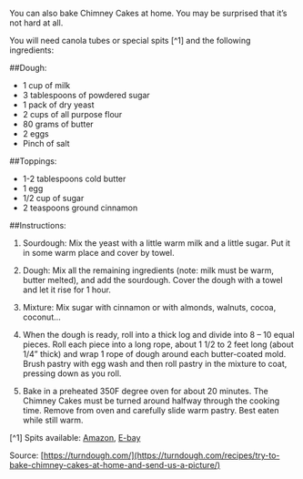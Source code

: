 You can also bake Chimney Cakes at home. You may be surprised that it’s not hard at all.

You will need canola tubes or special spits [^1] and the following ingredients:

##Dough:

- 1 cup of milk
- 3 tablespoons of powdered sugar
- 1 pack of dry yeast
- 2 cups of all purpose flour
- 80 grams of butter
- 2 eggs
- Pinch of salt

##Toppings:

- 1-2 tablespoons cold butter
- 1 egg
- 1/2 cup of sugar
- 2 teaspoons ground cinnamon

##Instructions:

1. Sourdough: Mix the yeast with a little warm milk and a little sugar. Put it in some warm place and cover by towel.

2. Dough: Mix all the remaining ingredients (note: milk must be warm, butter melted), and add the sourdough. Cover the dough with a towel and let it rise for 1 hour.

3. Mixture: Mix sugar with cinnamon or with almonds, walnuts, cocoa, coconut…

4. When the dough is ready, roll into a thick log and divide into 8 – 10 equal pieces. Roll each piece into a long rope, about 1 1/2 to 2 feet long (about 1/4” thick) and wrap 1 rope of dough around each butter-coated mold. Brush pastry with egg wash and then roll pastry in the mixture to coat, pressing down as you roll.

5. Bake in a preheated 350F degree oven for about 20 minutes. The Chimney Cakes must be turned around halfway through the cooking time. Remove from oven and carefully slide warm pastry. Best eaten while still warm.

[^1] Spits available: [Amazon](https://www.amazon.com/Tescoma-Traditional-Trdelnik-Prügelkrapfen-Baumstriezel/dp/B01LY4TVFY/ref=sr_1_fkmr0_1?keywords=chimney+cake+form&qid=1554148873&s=gateway&sr=8-1-fkmr0), [E-bay](https://www.ebay.com/itm/3-Pcs-Non-Stick-Dessert-Cake-Cannoli-Cone-Round-Form-Tubes-Bread-Baking-Mold-S-L/262818384077?hash=item3d313248cd:m:m3SjyvJulNg_aMkBo5SU8EQ)

Source: [https://turndough.com/](https://turndough.com/recipes/try-to-bake-chimney-cakes-at-home-and-send-us-a-picture/)
